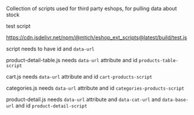 Collection of scripts used for third party eshops, for pulling data about stock

test script

https://cdn.jsdelivr.net/npm/@mtjch/eshop_ext_scripts@latest/build/test.js

script needs to have id and `data-url`

product-detail-table.js needs `data-url` attribute and id `products-table-script`

cart.js needs `data-url` attribute and id `cart-products-script`

categories.js needs `data-url` attribute and id `categories-products-script`

product-detail.js needs `data-url` attribute and `data-cat-url`  and `data-base-url` and id `product-detail-script`
